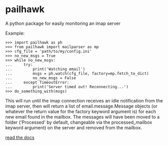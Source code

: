 # pailhawk
A python package for easily monitoring an imap server

Example:

	>>> import pailhawk as ph
	>>> from pailhawk import mailparser as mp
	>>> cfg_file = 'path/to/my/config.ini'
	>>> no_new_msgs = True
	>>> while no_new_msgs:
	...     try:
	...         print('Watching email')
	...         msgs = ph.watch(cfg_file, factory=mp.fetch_to_dict)
	...         no_new_msgs = False
	...     except TimeoutError:
	...         print('Server timed out! Reconnecting...')
	>>> do_something_with(msgs)

This will run until the imap connection receives an idle notification from the imap server, then will return a list of email.message.Message objects (or whatever the return value for the factory keyword argument is) for each new email found in the mailbox. The messages will have been moved to a folder ('Processed' by default, changeable via the processed_mailbox keyword argument) on the server and removed from the mailbox.

<a href="https://ezrabc.github.io/pailhawk-pages">read the docs</a>
